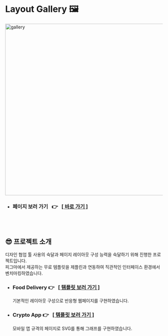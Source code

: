 # Layout Gallery 🖼

<img src="https://github.com/zeriong/layout-gallery/assets/115396103/23fcb5af-b9f0-41b0-b1e8-993130ac2850" alt="gallery" height="550px"/>

- ### 페이지 보러 가기 &nbsp; 👉 &nbsp; [[ 바로 가기 ]](https://layout-gallery-beryl.vercel.app/)

<br/><br/>

## 😎 프로젝트 소개
디자인 협업 툴 사용의 숙달과 페이지 레이아웃 구성 능력을 숙달하기 위해 진행한 프로젝트입니다.<br/>
피그마에서 제공하는 무료 템플릿을 제플린과 연동하여 직관적인 인터페이스 환경에서 벤치마킹하였습니다.<br/>

- ### Food Delivery 👉 &nbsp; [[ 템플릿 보러 가기 ]](https://www.uxcrush.com/figma-delivery-ui-templates/)
  기본적인 레이아웃 구성으로 반응형 웹페이지를 구현하였습니다.
- ### Crypto App 👉 &nbsp; [[ 템플릿 보러 가기 ]](https://www.uxcrush.com/free-figma-crypto-mobile-ui-kit/)
  모바일 앱 규격의 페이지로 SVG를 통해 그래프를 구현하였습니다.
